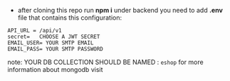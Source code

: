 * after cloning this repo run **npm i** 
under backend you need to add **.env** file that contains this configuration:
```
API_URL = /api/v1
secret=   CHOOSE A JWT SECRET 
EMAIL_USER= YOUR SMTP EMAIL
EMAIL_PASS= YOUR SMTP PASSWORD
```

note: 
YOUR DB COLLECTION SHOULD BE NAMED : `eshop`
for more information about mongodb visit 
